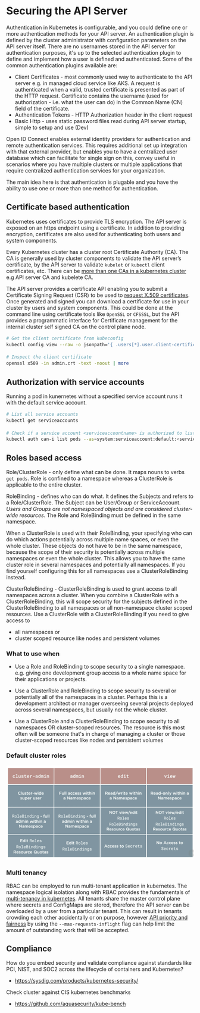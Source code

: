 
# Securing the API Server

Authentication in Kubernetes is configurable, and you could define one or more authentication methods for your API server. An authentication plugin is defined by the cluster administrator with configuration parameters on the API server itself. There are no usernames stored in the API server for authentication purposes, it's up to the selected authentication plugin to define and implement how a user is defined and authenticated. Some of the common authentication plugins available are:

* Client Certificates - most commonly used way to authenticate to the API server e.g. in managed cloud service like AKS. A request is authenticated when a valid, trusted certificate is presented as part of the HTTP request. Certificate contains the username (used for authorization - i.e. what the user can do) in the Common Name (CN) field of the certificate.
* Authentication Tokens - HTTP Authorization header in the client request
* Basic Http - uses static password files read during API server startup, simple to setup and use (Dev)

Open ID Connect enables external identity providers for authentication and remote authentication services. This requires additional set up integration with that external provider, but enables you to have a centralized user database which can facilitate for single sign on this, convey useful in scenarios where you have multiple clusters or multiple applications that require centralized authentication services for your organization.

The main idea here is that authentication is plugable and you have the ability to use one or more than one method for authentication.

## Certificate based authentication

Kubernetes uses certificates to provide TLS encryption. The API server is exposed on an https endpoint using a certificate. In addition to providing encryption, certificates are also used for authenticating both users and system components.

Every Kubernetes cluster has a cluster root Certificate Authority (CA). The CA is generally used by cluster components to validate the API server’s certificate, by the API server to validate `kubelet` or `kubectl` client certificates, etc. There can be [more than one CAs in a kubernetes cluster](https://jvns.ca/blog/2017/08/05/how-kubernetes-certificates-work/) e.g API server CA and kubelete CA.

The API server provides a certificate API enabling you to submit a Certificate Signing Request (CSR) to be used to [request X.509 certificates](https://kubernetes.io/docs/tasks/tls/managing-tls-in-a-cluster/#requesting-a-certificate). Once generated and signed you can download a certificate for use in your cluster by users and system components. This could be done at the command line using certificate tools like `OpenSSL` or `CFSSSL`, but the API provides a programmatic interface for Certificate management for the internal cluster self signed CA on the control plane node.

```sh
# Get the client certificate from kubeconfig
kubectl config view --raw -o jsonpath='{ .users[*].user.client-certificate-data }' | base64 --decode > admin.crt

# Inspect the client certificate
openssl x509 -in admin.crt -text -noout | more

```

## Authorization with service accounts

Running a pod in kunernetes without a specified service account runs it with the default service account.

```sh
# List all service accounts
kubectl get serviceaccounts

# Check if a service account <serviceaccountname> is authorized to list pods by impersonating as the <serviceaccountname>
kubectl auth can-i list pods --as=system:serviceaccount:default:<serviceaccountname>
```

## Roles based access

Role/ClusterRole - only define what can be done. It maps nouns to verbs `get pods`. Role is confined to a namespace whereas a ClusterRole is applicable to the entire cluster.

RoleBinding - defines who can do what. It defines the Subjects and refers to a Role/ClusterRole. The Subject can be User/Group or ServiceAccount. *Users and Groups are not namespaced objects and are considered cluster-wide resources*. The Role and RoleBinding must be defined in the same namespace.

When a ClusterRole is used with their RoleBinding, your specifying who can do which actions potentially across multiple name spaces, or even the whole cluster. These objects do not have to be in the same namespace, because the scope of their security is potentially across multiple namespaces or even the whole cluster. This allows you to have the same cluster role in several namespaces and potentially all namespaces. If you find yourself configuring this for all namespaces use a ClusterRoleBinding instead.

ClusterRoleBinding -  ClusterRoleBinding is used to grant access to all namespaces across a cluster. When you combine a ClusterRole with a ClusterRoleBinding, this will scope security for the subjects defined in the ClusterRoleBinding to all namespaces or all non-namespace cluster scoped resources. Use a ClusterRole with a ClusterRoleBinding if you need to give access to

* all namespaces or
* cluster scoped resource like nodes and persistent volumes

### What to use when

* Use a Role and RoleBinding to scope security to a single namespace. e.g. giving one development group access to a whole name space for their applications or projects.

* Use a ClusterRole and RoleBinding to scope security to several or potentially all of the namespaces in a cluster. Perhaps this is a development architect or manager overseeing several projects deployed across several namespaces, but usually not the whole cluster.
  
* Use a ClusterRole and a ClusterRoleBinding to scope security to all namespaces OR cluster-scoped resources. The resource is this most often will be someone that's in charge of managing a cluster or those cluster-scoped resources like nodes and persistent volumes

### Default cluster roles

![default-cluster-roles.png](../../Images/default-cluster-roles.png "Default Cluster Roles")

### Multi tenancy

RBAC can be employed to run multi-tenant application in kubernetes. The namespace logical isolation along with RBAC provides the fundamentals of [multi-tenancy in kubernetes](https://www.infoq.com/presentations/multi-tenancy-kubernetes/). All tenants share the master control plane where secrets and ConfigMaps are stored, therefore the API server can be overloaded by a user from a particular tenant. This can result in tenants crowding each other accidentally or on purpose, however [API priority and fairness](https://kubernetes.io/docs/concepts/cluster-administration/flow-control/) by using the `--max-requests-inflight` flag can help limit the amount of outstanding work that will be accepted.  

## Compliance

How do you embed security and validate compliance against standards like PCI, NIST, and SOC2 across the lifecycle of containers and Kubernetes? 
* https://sysdig.com/products/kubernetes-security/

Check cluster against CIS kubernetes benchmarks
* https://github.com/aquasecurity/kube-bench
